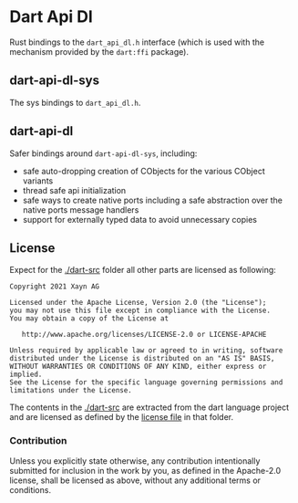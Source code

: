 # Dart Api Dl

Rust bindings to the `dart_api_dl.h` interface (which is used with the mechanism
provided by the `dart:ffi` package).

## dart-api-dl-sys

The sys bindings to `dart_api_dl.h`.

## dart-api-dl

Safer bindings  around `dart-api-dl-sys`, including:

- safe auto-dropping creation of CObjects for the various CObject variants
- thread safe api initialization
- safe ways to create native ports including a safe abstraction over the
  native ports message handlers
- support for externally typed data to avoid unnecessary copies

## License

Expect for the [./dart-src](./dart-src) folder all other parts are
licensed as following:

    Copyright 2021 Xayn AG

    Licensed under the Apache License, Version 2.0 (the "License");
    you may not use this file except in compliance with the License.
    You may obtain a copy of the License at

       http://www.apache.org/licenses/LICENSE-2.0 or LICENSE-APACHE

    Unless required by applicable law or agreed to in writing, software
    distributed under the License is distributed on an "AS IS" BASIS,
    WITHOUT WARRANTIES OR CONDITIONS OF ANY KIND, either express or implied.
    See the License for the specific language governing permissions and
    limitations under the License.

The contents in the [./dart-src](./dart-src) are extracted from the dart language
project and are licensed as defined by the [license file](./dart-src/LICENSE) in that folder.

### Contribution

Unless you explicitly state otherwise, any contribution intentionally submitted
for inclusion in the work by you, as defined in the Apache-2.0 license, shall be
licensed as above, without any additional terms or conditions.